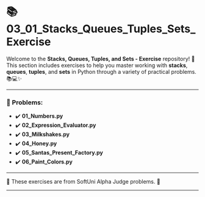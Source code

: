 # 📚 03_01_Stacks_Queues_Tuples_Sets_Exercise

Welcome to the **Stacks, Queues, Tuples, and Sets - Exercise** repository! 🎉  
This section includes exercises to help you master working with **stacks**, **queues**, **tuples**, and **sets** in
Python through a variety of practical problems. 📚💻✨

---

### 📓 Problems:

- ✔️ **01_Numbers.py**
- ✔️ **02_Expression_Evaluator.py**
- ✔️ **03_Milkshakes.py**
- ✔️ **04_Honey.py**
- ✔️ **05_Santas_Present_Factory.py**
- ✔️ **06_Paint_Colors.py**

---

🚀 These exercises are from SoftUni Alpha Judge problems. 👋

---
